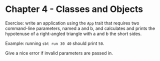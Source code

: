 Chapter 4 - Classes and Objects
===

Exercise: write an application using the `App` trait that requires two command-line parameters, named a and b, and calculates and prints the hypotenuse of a right-angled triangle with a and b the short sides.

Example: running `sbt run 30 40` should print `50`.

Give a nice error if invalid parameters are passed in.
